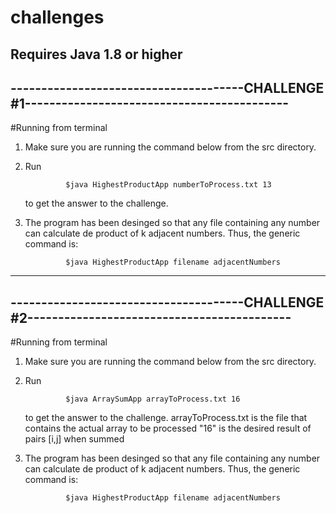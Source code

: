 # challenges
Requires Java 1.8 or higher
------------------------------------------------------------------------------------------------------------------------------------------------------
--------------------------------------CHALLENGE #1-------------------------------------------
------------------------------------------------------------------------------------------------------------------------------------------------------
#Running from terminal
1. Make sure you are running the command below from the src directory.
2. Run 

                $java HighestProductApp numberToProcess.txt 13 
                
   to get the answer to the challenge.
4. The program has been desinged so that any file containing any number can calculate de product of k adjacent numbers. Thus, the generic command is:

                $java HighestProductApp filename adjacentNumbers 
        
------------------------------------------------------------------------------------------------------------------------------------------------------
--------------------------------------CHALLENGE #2-------------------------------------------
------------------------------------------------------------------------------------------------------------------------------------------------------
#Running from terminal
1. Make sure you are running the command below from the src directory.
2. Run 

                $java ArraySumApp arrayToProcess.txt 16
                
   to get the answer to the challenge. 
   arrayToProcess.txt is the file that contains the actual array to be processed
   "16" is the desired result of pairs [i,j] when summed
4. The program has been desinged so that any file containing any number can calculate de product of k adjacent numbers. Thus, the generic command is:

                $java HighestProductApp filename adjacentNumbers 


